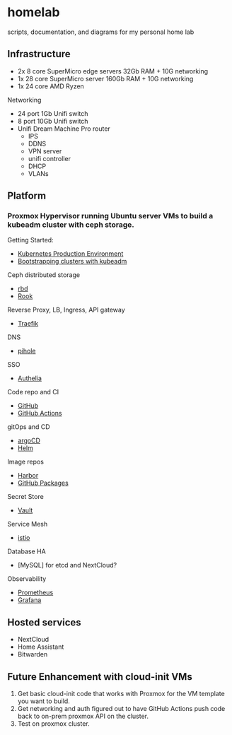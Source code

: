 # homelab
scripts, documentation, and diagrams for my personal home lab

## Infrastructure

* 2x 8 core SuperMicro edge servers 32Gb RAM + 10G networking
* 1x 28 core SuperMicro server 160Gb RAM + 10G networking
* 1x 24 core AMD Ryzen 

Networking

* 24 port 1Gb Unifi switch
* 8 port 10Gb Unifi switch
* Unifi Dream Machine Pro router
    * IPS
    * DDNS
    * VPN server
    * unifi controller
    * DHCP
    * VLANs


## Platform

### Proxmox Hypervisor running Ubuntu server VMs to build a kubeadm cluster with ceph storage.

Getting Started:
* [Kubernetes Production Environment](https://kubernetes.io/docs/setup/production-environment/)
* [Bootstrapping clusters with kubeadm](https://kubernetes.io/docs/setup/production-environment/tools/kubeadm/)

Ceph distributed storage
* [rbd](https://kubernetes.io/docs/concepts/storage/volumes/#rbd)
* [Rook](https://rook.io/)

Reverse Proxy, LB, Ingress, API gateway
* [Traefik](https://doc.traefik.io/traefik/providers/kubernetes-ingress/)

DNS
* [pihole](https://pi-hole.net)

SSO
* [Authelia](https://www.authelia.com/docs/)

Code repo and CI
* [GitHub](https://github.com)
* [GitHub Actions](https://github.com)

gitOps and CD
* [argoCD](https://argo-cd.readthedocs.io/en/stable/)
* [Helm](https://helm.sh)

Image repos
* [Harbor](https://goharbor.io/)
* [GitHub Packages](https://github.com)

Secret Store
* [Vault](https://www.vaultproject.io/)

Service Mesh
* [istio](https://istio.io/)

Database HA
* [MySQL] for etcd and NextCloud?

Observability
* [Prometheus](https://prometheus.io/)
* [Grafana](https://grafana.com/)

## Hosted services

* NextCloud
* Home Assistant
* Bitwarden


## Future Enhancement with cloud-init VMs

1. Get basic cloud-init code that works with Proxmox for the VM template you want to build.
1. Get networking and auth figured out to have GitHub Actions push code back to on-prem proxmox API on the cluster.
1. Test on proxmox cluster.